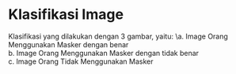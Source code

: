 # Klasifikasi Image 

Klasifikasi yang dilakukan dengan 3 gambar, yaitu:
\a. Image Orang Menggunakan Masker dengan benar\
b. Image Orang Menggunakan Masker dengan tidak benar\
c. Image Orang Tidak Menggunakan Masker
